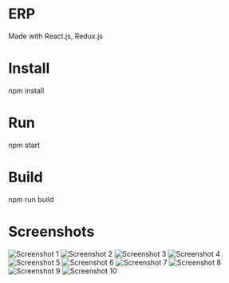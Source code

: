 # ERP
Made with React.js, Redux.js

# Install
npm install

# Run
npm start

# Build
npm run build

# Screenshots

![Screenshot 1](https://github.com/UKnow-IKnow/ENTNT-Assignment_Simplified_ERP/assets/92221289/3f620059-1889-4da1-a45a-503d6ab581d7)
![Screenshot 2](https://github.com/UKnow-IKnow/ENTNT-Assignment_Simplified_ERP/assets/92221289/b56fb38d-ebc3-4ca2-a47c-94512402a9e8)
![Screenshot 3](https://github.com/UKnow-IKnow/ENTNT-Assignment_Simplified_ERP/assets/92221289/0321bf9a-7c8d-44d7-87b8-6f393914f1e0)
![Screenshot 4](https://github.com/UKnow-IKnow/ENTNT-Assignment_Simplified_ERP/assets/92221289/c99fcc60-b525-4f52-a2ef-ade9453beb21)
![Screenshot 5](https://github.com/UKnow-IKnow/ENTNT-Assignment_Simplified_ERP/assets/92221289/0f686695-7985-4fd8-ada0-e50525061d8a)
![Screenshot 6](https://github.com/UKnow-IKnow/ENTNT-Assignment_Simplified_ERP/assets/92221289/dc3f8b4a-af1a-44cd-81c5-5510d111913a)
![Screenshot 7](https://github.com/UKnow-IKnow/ENTNT-Assignment_Simplified_ERP/assets/92221289/71d19352-32fc-4252-aaa9-ada9fdb2a244)
![Screenshot 8](https://github.com/UKnow-IKnow/ENTNT-Assignment_Simplified_ERP/assets/92221289/3f0e9ff3-54a6-4a47-9b0f-693bfe53032e)
![Screenshot 9](https://github.com/UKnow-IKnow/ENTNT-Assignment_Simplified_ERP/assets/92221289/0d7fbc8b-be93-4dc2-b435-2daa045677fa)
![Screenshot 10](https://github.com/UKnow-IKnow/ENTNT-Assignment_Simplified_ERP/assets/92221289/1cc2b922-cb17-4ada-9416-7b2a1db66e8f)

